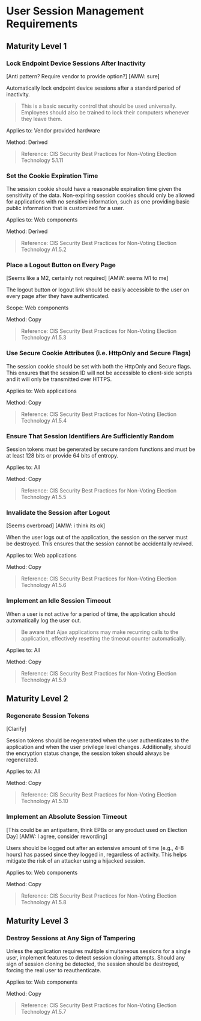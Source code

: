 # User Session Management Requirements

## Maturity Level 1

### Lock Endpoint Device Sessions After Inactivity

[Anti pattern? Require vendor to provide option?]
[AMW: sure]

Automatically lock endpoint device sessions after a standard period of inactivity.

> This is a basic security control that should be used universally. Employees should also be trained to lock their computers whenever they leave them.

Applies to: Vendor provided hardware

Method: Derived

> Reference: CIS Security Best Practices for Non-Voting Election Technology 5.1.11

### Set the Cookie Expiration Time

The session cookie should have a reasonable expiration time given the sensitivity of the data. Non-expiring session cookies should only be allowed for applications with no sensitive information, such as one providing basic public information that is customized for a user.

Applies to: Web components

Method: Derived

> Reference: CIS Security Best Practices for Non-Voting Election Technology A1.5.2

### Place a Logout Button on Every Page

[Seems like a M2, certainly not required]
[AMW: seems M1 to me]

The logout button or logout link should be easily accessible to the user on every page after they have authenticated.

Scope: Web components

Method: Copy

> Reference: CIS Security Best Practices for Non-Voting Election Technology A1.5.3

### Use Secure Cookie Attributes (i.e. HttpOnly and Secure Flags)

The session cookie should be set with both the HttpOnly and Secure flags. This ensures that the session ID will not be accessible to client-side scripts and it will only be transmitted over HTTPS.

Applies to: Web applications

Method: Copy

> Reference: CIS Security Best Practices for Non-Voting Election Technology A1.5.4

### Ensure That Session Identifiers Are Sufficiently Random

Session tokens must be generated by secure random functions and must be at least 128 bits or provide 64 bits of entropy.

Applies to: All

Method: Copy

> Reference: CIS Security Best Practices for Non-Voting Election Technology A1.5.5

### Invalidate the Session after Logout

[Seems overbroad]
[AMW: i think its ok]

When the user logs out of the application, the session on the server must be destroyed. This ensures that the session cannot be accidentally revived.

Applies to: Web applications

Method: Copy

> Reference: CIS Security Best Practices for Non-Voting Election Technology A1.5.6

### Implement an Idle Session Timeout

When a user is not active for a period of time, the application should automatically log the user out.

> Be aware that Ajax applications may make recurring calls to the application, effectively resetting the timeout counter automatically.

Applies to: All

Method: Copy

> Reference: CIS Security Best Practices for Non-Voting Election Technology A1.5.9

## Maturity Level 2

### Regenerate Session Tokens

[Clarify]

Session tokens should be regenerated when the user authenticates to the application and when the user privilege level changes. Additionally, should the encryption status change, the session token should always be regenerated.

Applies to: All

Method: Copy

> Reference: CIS Security Best Practices for Non-Voting Election Technology A1.5.10

### Implement an Absolute Session Timeout

[This could be an antipattern, think EPBs or any product used on Election Day]
[AMW: I agree, consider rewording]

Users should be logged out after an extensive amount of time (e.g., 4-8 hours) has passed since they logged in, regardless of activity. This helps mitigate the risk of an attacker using a hijacked session.

Applies to: Web components

Method: Copy

> Reference: CIS Security Best Practices for Non-Voting Election Technology A1.5.8

## Maturity Level 3

### Destroy Sessions at Any Sign of Tampering

Unless the application requires multiple simultaneous sessions for a single user, implement features to detect session cloning attempts. Should any sign of session cloning be detected, the session should be destroyed, forcing the real user to reauthenticate.

Applies to: Web components

Method: Copy

> Reference: CIS Security Best Practices for Non-Voting Election Technology A1.5.7
